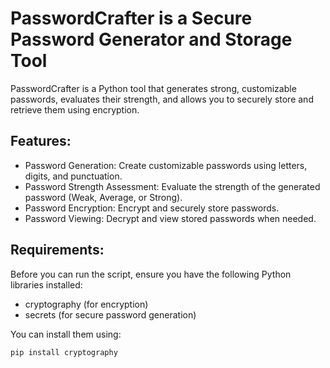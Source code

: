 # PasswordCrafter is a Secure Password Generator and Storage Tool

PasswordCrafter is a Python tool that generates strong, customizable passwords, evaluates their strength, and allows you to securely store and retrieve them using encryption.

## Features:
- Password Generation: Create customizable passwords using letters, digits, and punctuation.
- Password Strength Assessment: Evaluate the strength of the generated password (Weak, Average, or Strong).
- Password Encryption: Encrypt and securely store passwords.
- Password Viewing: Decrypt and view stored passwords when needed.

## Requirements:
Before you can run the script, ensure you have the following Python libraries installed:
- cryptography (for encryption)
- secrets (for secure password generation)

You can install them using:  
```bash
pip install cryptography
```